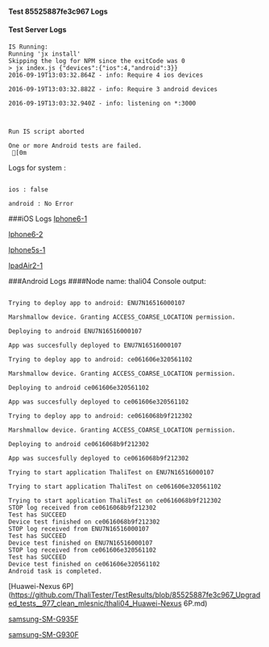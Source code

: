 #### Test 85525887fe3c967 Logs

#### Test Server Logs
```
IS Running:
Running 'jx install'
Skipping the log for NPM since the exitCode was 0
> jx index.js {"devices":{"ios":4,"android":3}}
2016-09-19T13:03:32.864Z - info: Require 4 ios devices

2016-09-19T13:03:32.882Z - info: Require 3 android devices

2016-09-19T13:03:32.940Z - info: listening on *:3000


 
Run IS script aborted
 
One or more Android tests are failed.
 [0m

```


Logs for system : 
```

ios : false

android : No Error
```


###iOS Logs
[Iphone6-1](https://github.com/ThaliTester/TestResults/blob/85525887fe3c967_Upgraded_tests__977_clean_mlesnic/iOS_Iphone6-1.md)

[Iphone6-2](https://github.com/ThaliTester/TestResults/blob/85525887fe3c967_Upgraded_tests__977_clean_mlesnic/iOS_Iphone6-2.md)

[Iphone5s-1](https://github.com/ThaliTester/TestResults/blob/85525887fe3c967_Upgraded_tests__977_clean_mlesnic/iOS_Iphone5s-1.md)

[IpadAir2-1](https://github.com/ThaliTester/TestResults/blob/85525887fe3c967_Upgraded_tests__977_clean_mlesnic/iOS_IpadAir2-1.md)


###Android Logs
####Node name: thali04
Console output:
```

Trying to deploy app to android: ENU7N16516000107

Marshmallow device. Granting ACCESS_COARSE_LOCATION permission.

Deploying to android ENU7N16516000107

App was succesfully deployed to ENU7N16516000107

Trying to deploy app to android: ce061606e320561102

Marshmallow device. Granting ACCESS_COARSE_LOCATION permission.

Deploying to android ce061606e320561102

App was succesfully deployed to ce061606e320561102

Trying to deploy app to android: ce0616068b9f212302

Marshmallow device. Granting ACCESS_COARSE_LOCATION permission.

Deploying to android ce0616068b9f212302

App was succesfully deployed to ce0616068b9f212302

Trying to start application ThaliTest on ENU7N16516000107

Trying to start application ThaliTest on ce061606e320561102

Trying to start application ThaliTest on ce0616068b9f212302
STOP log received from ce0616068b9f212302
Test has SUCCEED
Device test finished on ce0616068b9f212302 
STOP log received from ENU7N16516000107
Test has SUCCEED
Device test finished on ENU7N16516000107 
STOP log received from ce061606e320561102
Test has SUCCEED
Device test finished on ce061606e320561102 
Android task is completed.
```
[Huawei-Nexus 6P](https://github.com/ThaliTester/TestResults/blob/85525887fe3c967_Upgraded_tests__977_clean_mlesnic/thali04_Huawei-Nexus 6P.md)

[samsung-SM-G935F](https://github.com/ThaliTester/TestResults/blob/85525887fe3c967_Upgraded_tests__977_clean_mlesnic/thali04_samsung-SM-G935F.md)

[samsung-SM-G930F](https://github.com/ThaliTester/TestResults/blob/85525887fe3c967_Upgraded_tests__977_clean_mlesnic/thali04_samsung-SM-G930F.md)


